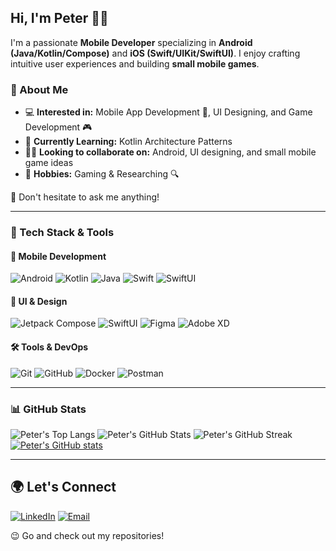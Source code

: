 ## Hi, I'm Peter 👋🏼

I'm a passionate **Mobile Developer** specializing in **Android (Java/Kotlin/Compose)** and **iOS (Swift/UIKit/SwiftUI)**. I enjoy crafting intuitive user experiences and building **small mobile games**.

### 🚀 About Me
- 💻 **Interested in:** Mobile App Development 📱, UI Designing, and Game Development 🎮
- 🌱 **Currently Learning:** Kotlin Architecture Patterns
- ✌🏼 **Looking to collaborate on:** Android, UI designing, and small mobile game ideas
- 🎷 **Hobbies:** Gaming & Researching 🔍

📢 Don't hesitate to ask me anything!

---

### 🔧 Tech Stack & Tools

#### 📱 Mobile Development
![Android](https://img.shields.io/badge/Android-3DDC84?style=for-the-badge&logo=android&logoColor=white)
![Kotlin](https://img.shields.io/badge/Kotlin-7F52FF?style=for-the-badge&logo=kotlin&logoColor=white)
![Java](https://img.shields.io/badge/Java-007396?style=for-the-badge&logo=java&logoColor=white)
![Swift](https://img.shields.io/badge/Swift-FA7343?style=for-the-badge&logo=swift&logoColor=white)
![SwiftUI](https://img.shields.io/badge/SwiftUI-007396?style=for-the-badge&logo=swift&logoColor=white)

#### 🎨 UI & Design
![Jetpack Compose](https://img.shields.io/badge/Jetpack%20Compose-4285F4?style=for-the-badge&logo=jetpack-compose&logoColor=white)
![SwiftUI](https://img.shields.io/badge/SwiftUI-007396?style=for-the-badge&logo=swift&logoColor=white)
![Figma](https://img.shields.io/badge/Figma-F24E1E?style=for-the-badge&logo=figma&logoColor=white)
![Adobe XD](https://img.shields.io/badge/Adobe%20XD-FF61F6?style=for-the-badge&logo=adobe-xd&logoColor=white)

#### 🛠 Tools & DevOps
![Git](https://img.shields.io/badge/Git-F05032?style=for-the-badge&logo=git&logoColor=white)
![GitHub](https://img.shields.io/badge/GitHub-181717?style=for-the-badge&logo=github&logoColor=white)
![Docker](https://img.shields.io/badge/Docker-2496ED?style=for-the-badge&logo=docker&logoColor=white)
![Postman](https://img.shields.io/badge/Postman-FF6C37?style=for-the-badge&logo=postman&logoColor=white)

---

### 📊 GitHub Stats
![Peter's Top Langs](https://github-readme-stats-peter1bassem-projects.vercel.app/api/top-langs/?username=peter1bassem&layout=compact&theme=tokyonight)
![Peter's GitHub Stats](https://github-readme-stats-peter1bassem-projects.vercel.app/api?username=peter1bassem&show_icons=true&theme=tokyonight)
![Peter's GitHub Streak](https://github-readme-streak-stats.herokuapp.com/?user=peter1bassem&theme=tokyonight)
[![Peter's GitHub stats](https://github-readme-stats-peter1bassem-projects.vercel.app/api?username=peter1bassem)](https://github.com/anuraghazra/github-readme-stats)

---

## 🌍 Let's Connect
[![LinkedIn](https://img.shields.io/badge/LinkedIn-0077B5?style=for-the-badge&logo=linkedin&logoColor=white)](https://www.linkedin.com/in/peter1bassem/)
[![Email](https://img.shields.io/badge/Email-D14836?style=for-the-badge&logo=gmail&logoColor=white)](mailto:peterbassem44@gmail.com)

😉 Go and check out my repositories!
